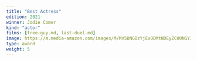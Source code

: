 ```yaml
---
title: "Best Actress"
edition: 2021
winner: Jodie Comer
kind: "actor"
films: [free-guy.md, last-duel.md]
image: https://m.media-amazon.com/images/M/MV5BNGIzYjExODMtNDEyZC00NGY3LWFmM2EtOTI5ODYwNzdmZjQ4XkEyXkFqcGdeQXVyNzI1NzMxNzM@._V1_.jpg
type: award
weight: 5
---
```

